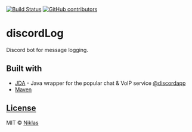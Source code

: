 [![Build Status](https://travis-ci.org/Biospheere/discordLog.svg?branch=master)](https://travis-ci.org/Biospheere/discordLog)
[![GitHub contributors](https://img.shields.io/github/contributors/biospheere/discordLog.svg)](https://github.com/Biospheere/discordLog/graphs/contributors/)
# discordLog

Discord bot for message logging.

## Built with 

- [JDA](https://github.com/DV8FromTheWorld/JDA) - Java wrapper for the popular chat & VoIP service  [@discordapp](https://github.com/discordapp)
- [Maven](https://maven.apache.org/) 

## [License](https://github.com/Biospheere/discordLog/blob/master/LICENSE)

MIT © [Niklas](https://github.com/Biospheere/)
 